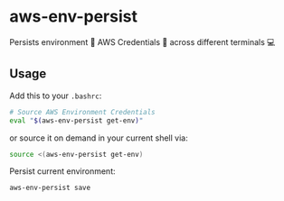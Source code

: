 # aws-env-persist

Persists environment 💾  AWS Credentials 🔐 across different terminals 💻

## Usage

Add this to your `.bashrc`:

```sh
# Source AWS Environment Credentials
eval "$(aws-env-persist get-env)"
```

or source it on demand in your current shell via:

```sh
source <(aws-env-persist get-env)
```

Persist current environment:

```sh
aws-env-persist save
```

